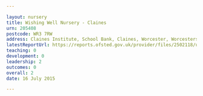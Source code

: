 ```yaml
---

layout: nursery
title: Wishing Well Nursery - Claines
urn: 205408
postcode: WR3 7RW
address: Claines Institute, School Bank, Claines, Worcester, Worcestershire, WR3 7RW
latestReportUrl: https://reports.ofsted.gov.uk/provider/files/2502118/urn/205408.pdf
teaching: 0
development: 0
leadership: 2
outcomes: 0
overall: 2
date: 16 July 2015

---
```

